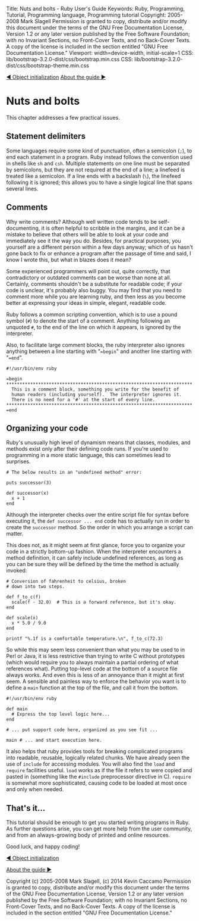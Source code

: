 Title: Nuts and bolts - Ruby User's Guide
Keywords: Ruby, Programming, Tutorial, Programming language, Programming tutorial
Copyright: 2005-2008 Mark Slagell
           Permission is granted to copy, distribute and/or modify this document under the terms of the GNU Free Documentation License, Version 1.2 or any later version published by the Free Software Foundation; with no Invariant Sections, no Front-Cover Texts, and no Back-Cover Texts.
           A copy of the license is included in the section entitled "GNU Free Documentation License."
Viewport: width=device-width, initial-scale=1
CSS: lib/bootstrap-3.2.0-dist/css/bootstrap.min.css
CSS: lib/bootstrap-3.2.0-dist/css/bootstrap-theme.min.css

<div class="container">
<!-- Previous page -->
<a href="objinitialization.html" class="btn btn-default">&#9668; Object initialization</a>
<!-- Next page -->
<a href="about.html" class="btn btn-default">About the guide &#9658;</a>

Nuts and bolts
==============

This chapter addresses a few practical issues.

Statement delimiters
--------------------
Some languages require some kind of punctuation, often a semicolon
(`;`), to end each statement in a program.  Ruby
instead follows the convention used in shells like `sh` and
`csh`.  Multiple statements on one line must be
separated by semicolons, but they are not required at the end of a
line; a linefeed is treated like a semicolon.  If a line ends
with a backslash (`\`), the linefeed following it is
ignored; this allows you to have a single logical line that spans
several lines.

Comments
--------

Why write comments?  Although well written code tends to be
self-documenting, it is often helpful to scribble in the margins, and
it can be a mistake to believe that others will be able to look at
your code and immediately see it the way you do. Besides, for
practical purposes, you yourself are a different person within a few
days anyway; which of us hasn't gone back to fix or enhance a program
after the passage of time and said, I know I wrote this, but what in
blazes does it mean?

Some experienced programmers will point out, quite correctly, that
contradictory or outdated comments can be worse than none at all.
Certainly, comments shouldn't be a substitute for readable code; if
your code is unclear, it's probably also buggy.  You may find that you
need to comment more while you are learning ruby, and then less as you
become better at expressing your ideas in simple, elegant, readable
code.

Ruby follows a common scripting convention, which is to use a pound
symbol (`#`) to denote the start of a comment.  Anything
following an unquoted `#`, to the end of the line on which it
appears, is ignored by the interpreter.

Also, to facilitate large comment blocks, the ruby interpreter also
ignores anything between a line starting with "`=begin`" and
another line starting with "`=end`".

    #!/usr/bin/env ruby

    =begin
    **********************************************************************
      This is a comment block, something you write for the benefit of
      human readers (including yourself).  The interpreter ignores it.
      There is no need for a '#' at the start of every line.
    **********************************************************************
    =end

Organizing your code
--------------------

Ruby's unusually high level of dynamism means that classes, modules,
and methods exist only after their defining code runs.  If you're used
to programming in a more static language, this can sometimes lead to
surprises.

    # The below results in an "undefined method" error:

    puts successor(3)

    def successor(x)
      x + 1
    end

Although the interpreter checks over the entire script file for
syntax before executing it, the `def successor ... end` code
has to actually run in order to create the `successor` method.
So the order in which you arrange a script can matter.

This does not, as it might seem at first glance, force you to
organize your code in a strictly bottom-up fashion.  When the
interpreter encounters a method definition, it can safely include
undefined references, as long as you can be sure they will be defined
by the time the method is actually invoked:

    # Conversion of fahrenheit to celsius, broken
    # down into two steps.

    def f_to_c(f)
      scale(f - 32.0)  # This is a forward reference, but it's okay.
    end

    def scale(x)
      x * 5.0 / 9.0
    end

    printf "%.1f is a comfortable temperature.\n", f_to_c(72.3)

So while this may seem less convenient than what you may be used to
in Perl or Java, it is less restrictive than trying to write C without
prototypes (which would require you to always maintain a partial
ordering of what references what).  Putting top-level code at the
bottom of a source file always works.  And even this is less of an
annoyance than it might at first seem.  A sensible and painless way to
enforce the behavior you want is to define a `main` function at
the top of the file, and call it from the bottom.

    #!/usr/bin/env ruby

    def main
      # Express the top level logic here...
    end

    # ... put support code here, organized as you see fit ...

    main # ... and start execution here.

It also helps that ruby provides tools for breaking complicated
programs into readable, reusable, logically related chunks.  We have
already seen the use of `include` for accessing modules.  You
will also find the `load` and `require` facilities useful.
`load` works as if the file it refers to were copied and pasted
in (something like the `#include` preprocessor directive in
C). `require` is somewhat more sophisticated, causing code
to be loaded at most once and only when needed.

That's it...
------------

This tutorial should be enough to get you started writing programs in
Ruby.  As further questions arise, you can get more help from the user
community, and from an always-growing body of printed and online
resources.

Good luck, and happy coding!

<!-- Previous page -->
<a href="objinitialization.html" class="btn btn-default">&#9668; Object initialization</a>
<!-- Next page -->
<a href="about.html" class="btn btn-default">About the guide &#9658;</a>

Copyright (c) 2005-2008 Mark Slagell, (c) 2014 Kevin Caccamo
Permission is granted to copy, distribute and/or modify this document under the terms of the GNU Free Documentation License, Version 1.2 or any later version published by the Free Software Foundation; with no Invariant Sections, no Front-Cover Texts, and no Back-Cover Texts.
A copy of the license is included in the section entitled "GNU Free Documentation License."

</div>
<script src="lib/jquery-1.11.1.min.js"></script>
<script src="lib/bootstrap-3.2.0-dist/js/bootstrap.min.js"></script>
<script src="kbdnav.js"></script>
